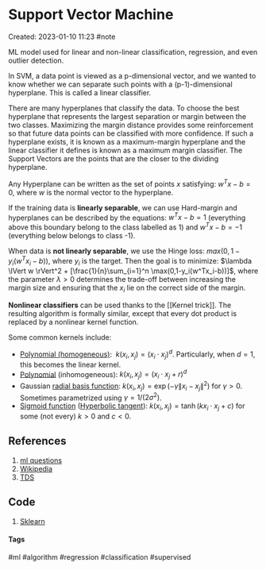 # Support Vector Machine
Created: 2023-01-10 11:23
#note

ML model used for linear and non-linear classification, regression, and even outlier detection.

In SVM, a data point is viewed as a p-dimensional vector, and we wanted to know whether we can separate such points with a (p-1)-dimensional hyperplane. This is called a linear classifier.

There are many hyperplanes that classify the data. To choose the best hyperplane that represents the largest separation or margin between the two classes. Maximizing the margin distance provides some reinforcement so that future data points can be classified with more confidence. If such a hyperplane exists, it is known as a maximum-margin hyperplane and the linear classifier it defines is known as a maximum margin classifier.
The Support Vectors are the points that are the closer to the dividing hyperplane.

Any Hyperplane can be written as the set of points $x$ satisfying: $w^Tx-b=0$, where $w$ is the normal vector to the hyperplane.

If the training data is **linearly separable**, we can use Hard-margin and hyperplanes can be described by the equations: $w^Tx-b=1$ (everything above this boundary belong to the class labelled as 1) and $w^Tx-b=-1$ (everything below belongs to class -1).

When data is **not linearly separable**, we use the Hinge loss: $max(0,1-y_i(w^Tx_i-b))$, where $y_i$ is the target. Then the goal is to minimize: $\lambda \lVert w \rVert^2 + [\frac{1}{n}\sum_{i=1}^n \max(0,1-y_i(w^Tx_i-b))]$, where the parameter $\lambda>0$ determines the trade-off between increasing the margin size and ensuring that the $x_i$ lie on the correct side of the margin.

**Nonlinear classifiers** can be used thanks to the [[Kernel trick]]. The resulting algorithm is formally similar, except that every dot product is replaced by a nonlinear kernel function.

Some common kernels include:

-   [Polynomial (homogeneous)](https://en.wikipedia.org/wiki/Homogeneous_polynomial "Homogeneous polynomial"):  $k(x_i,x_j)=(x_i\cdot x_j)^d$. Particularly, when $d=1$, this becomes the linear kernel.
-   [Polynomial](https://en.wikipedia.org/wiki/Polynomial_kernel "Polynomial kernel") (inhomogeneous): $k(x_i,x_j)=(x_i \cdot x_j + r)^d$
-   Gaussian [radial basis function](https://en.wikipedia.org/wiki/Radial_basis_function_kernel "Radial basis function kernel"): $k(x_i,x_j)=\exp (-\gamma \lVert x_i-x_j \rVert^2)$ for $\gamma>0$. Sometimes parametrized using $\gamma=1/(2\sigma^2)$.
-   [Sigmoid function](https://en.wikipedia.org/wiki/Sigmoid_function "Sigmoid function") ([Hyperbolic tangent](https://en.wikipedia.org/wiki/Hyperbolic_tangent "Hyperbolic tangent")): $k(x_i,x_j)=\tanh(kx_i \cdot x_j +c)$ for some (not every) $k>0$ and $c<0$.

 
## References
1. [ml questions](https://www.interviewbit.com/machine-learning-interview-questions/)
2. [Wikipedia](https://en.wikipedia.org/wiki/Support_vector_machine)
3. [TDS](https://towardsdatascience.com/support-vector-machine-introduction-to-machine-learning-algorithms-934a444fca47)

## Code
1. [Sklearn](https://scikit-learn.org/stable/modules/svm.html)

#### Tags
#ml #algorithm #regression #classification #supervised